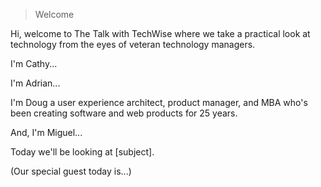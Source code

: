 > Welcome

Hi, welcome to The Talk with TechWise where we take a practical look at technology from the eyes of veteran technology managers.

I'm Cathy...

I'm Adrian...

I'm Doug 
a user experience architect, product manager, and MBA who's been creating software and web products for 25 years. 

And, I'm Miguel...

Today we'll be looking at
[subject].

(Our special guest today is...)
